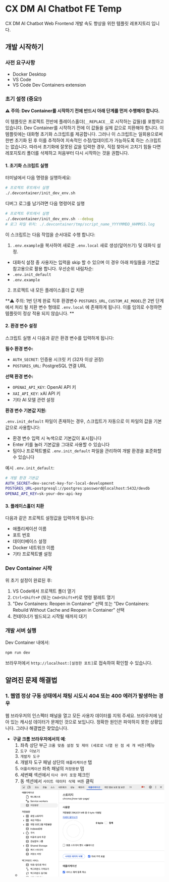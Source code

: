 # CX DM AI Chatbot FE Temp

CX DM AI Chatbot Web Frontend 개발 속도 향상을 위한 템플릿 레포지토리 입니다.

## 개발 시작하기

### 사전 요구사항

- Docker Desktop
- VS Code
- VS Code Dev Containers extension

### 초기 설정 (중요!)

**⚠️ 주의: Dev Container를 시작하기 전에 반드시 아래 단계를 먼저 수행해야 합니다.**

이 템플릿은 프로젝트 전반에 플레이스홀더(`__REPLACE__`로 시작하는 값들)를 포함하고 있습니다.
Dev Container를 시작하기 전에 이 값들을 실제 값으로 치환해야 합니다.
이 템플릿에는 대화형 초기화 스크립트를 제공합니다. 그러나 이 스크립트는 일회용으로써 한번 초기화 된 후 이를 추적하여 지속적인 수정/업데이트가 가능하도록 하는 스크립트는 없습니다. 따라서 초기화에 잘못된 값을 입력한 경우, 직접 찾아서 고치기 힘들 다면 레포지토리 폴더를 삭제하고 처음부터 다시 시작하는 것을 권합니다.

#### 1. 초기화 스크립트 실행

터미널에서 다음 명령을 실행하세요:

```bash
# 프로젝트 루트에서 실행
./.devcontainer/init_dev_env.sh
```

디버그 로그를 남기려면 다음 명령어로 실행

```bash
# 프로젝트 루트에서 실행
./.devcontainer/init_dev_env.sh --debug
# 로그 파일 위치: ./.devcontainer/tmp/script_name_YYYYMMDD_HHMMSS.log
```

이 스크립트는 다음 작업을 순서대로 수행 합니다:

1. `.env.example`을 복사하여 새로운 `.env.local` 새로 생성(덮어쓰기) 및 대화식 설정.

- 대화식 설정 중 사용자는 입력을 skip 할 수 있으며 이 경우 아래 파일들을 기본값 참고용으로 활용 합니다. 우선순위 내림차순:
- `.env.init_default`
- `.env.example`

2. 프로젝트 내 모든 플레이스홀더 값 치환

**⚠️ 주의: 1번 단계 완료 직후 환경변수 `POSTGRES_URL`, `CUSTOM_AI_MODEL`은 2번 단계에서 처리 될 치환 변수 형태로 `.env.local` 에 존재하게 됩니다. 이를 임의로 수정하면 템플릿이 정상 적용 되지 않습니다. **

#### 2. 환경 변수 설정

스크립트 실행 시 다음과 같은 환경 변수를 입력하게 됩니다:

**필수 환경 변수:**

- `AUTH_SECRET`: 인증용 시크릿 키 (32자 이상 권장)
- `POSTGRES_URL`: PostgreSQL 연결 URL

**선택 환경 변수:**

- `OPENAI_API_KEY`: OpenAI API 키
- `XAI_API_KEY`: xAI API 키
- 기타 AI 모델 관련 설정

**환경 변수 기본값 지원:**

`.env.init_default` 파일이 존재하는 경우, 스크립트가 자동으로 이 파일의 값을 기본값으로 사용합니다:

- 환경 변수 입력 시 녹색으로 기본값이 표시됩니다
- Enter 키를 눌러 기본값을 그대로 사용할 수 있습니다
- 팀이나 프로젝트별로 `.env.init_default` 파일을 관리하여 개발 환경을 표준화할 수 있습니다

예시 `.env.init_default`:

```bash
# 개발 환경 기본값
AUTH_SECRET=dev-secret-key-for-local-development
POSTGRES_URL=postgresql://postgres:password@localhost:5432/devdb
OPENAI_API_KEY=sk-your-dev-api-key
```

#### 3. 플레이스홀더 치환

다음과 같은 프로젝트 설정값을 입력하게 됩니다:

- 애플리케이션 이름
- 포트 번호
- 데이터베이스 설정
- Docker 네트워크 이름
- 기타 프로젝트별 설정

### Dev Container 시작

위 초기 설정이 완료된 후:

1. VS Code에서 프로젝트 폴더 열기
2. `Ctrl+Shift+P` (또는 `Cmd+Shift+P`)로 명령 팔레트 열기
3. "Dev Containers: Reopen in Container" 선택 또는 "Dev Containers: Rebuild Without Cache and Reopen in Container" 선택
4. 컨테이너가 빌드되고 시작될 때까지 대기

### 개발 서버 실행

Dev Container 내에서:

```bash
npm run dev
```

브라우저에서 `http://localhost:[설정한 포트]`로 접속하여 확인할 수 있습니다.

## 알려진 문제 해결법

### 1. 웹앱 정상 구동 상태에서 채팅 시도시 404 또는 400 에러가 발생하는 경우

웹 브라우저의 인스펙터 패널을 열고 모든 사용자 데이터를 지워 주세요.
브라우저에 남아 있는 캐시성 데이터가 문제인 것으로 보입니다. 정확한 원인은 파악하지 못한 상황입니다. 그러나 해결법은 찾았습니다.

- **구글 크롬 브라우저에서의 예**:
  1. 좌측 상단 부근 `크롬 맞춤 설정 및 제어 (세로로 나열 된 점 세 개 버튼)`메뉴
  2. `도구 더보기`
  3. `개발자 도구`
  4. 개발자 도구 패널 상단의 `애플리케이션` 탭
  5. `어플리케이션` 좌측 패널의 `저장용량` 탭
  6. 세번째 섹션에서 `타사 쿠키 포함` 체크인
  7. 동 섹션에서 `사이트 데이터 삭제 버튼` 클릭
  - ![MacOS 구글 크롭 브라우저에서 사이트 데이터 삭제 버튼의 위치](./documentation_assets/trouble_shoot_1.png)
